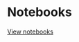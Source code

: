 # Notebooks
[View notebooks](https://drive.google.com/file/d/1TLIUkXa-LtIv7otCWm2LlepEP5Q8-id3/view?usp=sharing)